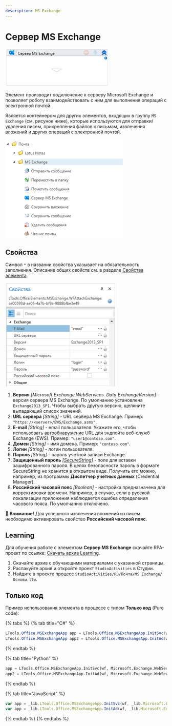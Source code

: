 ```yaml
---
description: MS Exchange
---
```


# Сервер MS Exchange

![](../../../../resources/activities/basic/mail/exchange/image-366.png)

Элемент производит подключение к серверу Microsoft Exchange и позволяет роботу взаимодействовать с ним для выполнения операций с электронной почтой. 

Является контейнером для других элементов, входящих в группу `MS Exchange` (см. рисунок ниже), которые используются для отправки/удаления писем, прикрепления файлов к письмам, извлечения вложений и других операций с электронной почтой.

![](../../../../resources/activities/basic/mail/exchange/items-from-groups-ms-exchange.png)

## Свойства
Символ `*` в названии свойства указывает на обязательность заполнения. Описание общих свойств см. в разделе [Свойства элемента](https://docs.primo-rpa.ru/primo-rpa/primo-studio/process/elements#svoistva-elementa).

![](../../../../resources/activities/basic/mail/exchange/wfattachexchange-fixed.png)

1. **Версия** *[Microsoft.Exchange.WebServices. Data.ExchangeVersion]* - версия сервера MS Exchange. По умолчанию установлена `Exchange2013_SP1`. Чтобы выбрать другую версию, щелкните выпадающий список значений. 
2. **URL сервера** *[String]* - URL сервера MS Exchange. Пример: `"https://<server>/EWS/Exchange.asmx"`.
3. **E-mail** *[String]* - email пользователя. Укажите его, чтобы использовать [автообнаружение](https://learn.microsoft.com/ru-ru/exchange/architecture/client-access/autodiscover?view=exchserver-2019&viewFallbackFrom=exchserver-2013) URL для эндпойта веб-служб Exchange (EWS). Пример: `"user1@contoso.com"`.
4. **Домен** *[String]* - имя домена. Пример: `"contoso.com"`.
5. **Логин** *[String]* - логин пользователя.
6. **Пароль** *[String]* - пароль учетной записи Exchange. 
7. **Защищенный пароль** *[[SecureString](https://learn.microsoft.com/ru-ru/dotnet/api/system.security.securestring?view=net-8.0&viewFallbackFrom=netcore-4.6.1)]* - поле для вставки зашифрованного пароля. В целях безопасности пароль в формате SecureString не хранится в открытом виде. Получить его можно, например, из программы **Диспетчер учетных данных** (Credential Manager).
8. **Российский часовой пояс** *[Boolean]* - настройка предназначена для корректировки времени. Например, в случае, если в русской локализации приложения наблюдается ошибка определения часового пояса. По умолчанию отключено.

:small_orange_diamond: **Внимание!** Для успешного извлечения вложений из писем необходимо активировать свойство **Российский часовой пояс**.



## Learning
Для обучения работе с элементом **Сервер MS Exchange** скачайте RPA-проект по ссылке: [Скачать архив Learning](https://github.com/PrimoRPA/Learning/archive/refs/heads/master.zip).

1. Скачайте архив с обучающими материалами с указанной страницы.
2. Распакуйте архив и откройте проект `StudioActivities` в Студии.
3. Найдите в проекте процесс `StudioActivities/Ru/Почта/MS Exchange/Основы.ltw`. 


## Только код
Пример использования элемента в процессе с типом **Только код** (Pure code):

{% tabs %}
{% tab title="C#" %}
```csharp
LTools.Office.MSExchangeApp app = LTools.Office.MSExchangeApp.InitSvc(wf, Microsoft.Exchange.WebServices.Data.ExchangeVersion.Exchange2013_SP1, "server url", "login", "pass", "domain");
LTools.Office.MSExchangeApp app2 = LTools.Office.MSExchangeApp.InitAd(wf, Microsoft.Exchange.WebServices.Data.ExchangeVersion.Exchange2013_SP1, "autodiscovery url", "login", "pass", "domain");
```
{% endtab %}

{% tab title="Python" %}
```python
app = LTools.Office.MSExchangeApp.InitSvc(wf, Microsoft.Exchange.WebServices.Data.ExchangeVersion.Exchange2013_SP1, "server url", "login", "pass", "domain")
app2 = LTools.Office.MSExchangeApp.InitAd(wf, Microsoft.Exchange.WebServices.Data.ExchangeVersion.Exchange2013_SP1, "autodiscovery url", "login", "pass", "domain")
```
{% endtab %}

{% tab title="JavaScript" %}
```javascript
var app = _lib.LTools.Office.MSExchangeApp.InitSvc(wf, _lib.Microsoft.Exchange.WebServices.Data.ExchangeVersion.Exchange2013_SP1, "server url", "login", "pass", "domain");
var app = _lib.LTools.Office.MSExchangeApp.InitAd(wf, _lib.Microsoft.Exchange.WebServices.Data.ExchangeVersion.Exchange2013_SP1, "autodiscovery url", "login", "pass", "domain");
```
{% endtab %}
{% endtabs %}
